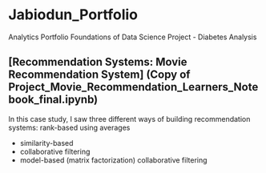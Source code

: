 # Jabiodun_Portfolio
Analytics Portfolio 
Foundations of Data Science Project - Diabetes Analysis 

## [Recommendation Systems: Movie Recommendation System] (Copy of Project_Movie_Recommendation_Learners_Notebook_final.ipynb)   

In this case study, I saw three different ways of building recommendation systems:
rank-based using averages
- similarity-based 
- collaborative filtering
- model-based (matrix factorization) collaborative filtering
